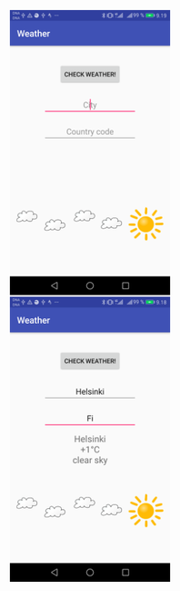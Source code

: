 
<p align="center">
  <img src="https://github.com/pekkavee/AndroidWeather/blob/master/app/src/main/res/drawable/screenshot2.png" height="500"/>
  <img src="https://github.com/pekkavee/AndroidWeather/blob/master/app/src/main/res/drawable/screenshot1.png" height="500"/>
</p>

